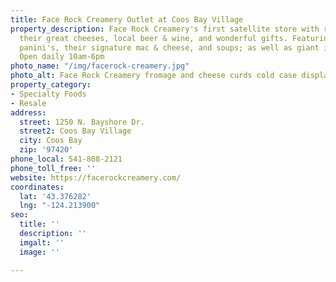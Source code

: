 ```yaml
---
title: Face Rock Creamery Outlet at Coos Bay Village
property_description: Face Rock Creamery's first satellite store with retail of all
  their great cheeses, local beer & wine, and wonderful gifts. Featuring delicious
  panini's, their signature mac & cheese, and soups; as well as giant ice cream cones!
  Open daily 10am-6pm
photo_name: "/img/facerock-creamery.jpg"
photo_alt: Face Rock Creamery fromage and cheese curds cold case display
property_category:
- Specialty Foods
- Resale
address:
  street: 1250 N. Bayshore Dr.
  street2: Coos Bay Village
  city: Coos Bay
  zip: '97420'
phone_local: 541-808-2121
phone_toll_free: ''
website: https://facerockcreamery.com/
coordinates:
  lat: '43.376282'
  lng: "-124.213900"
seo:
  title: ''
  description: ''
  imgalt: ''
  image: ''

---
```

